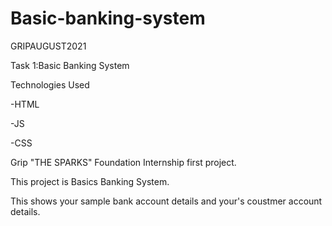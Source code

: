 # Basic-banking-system

GRIPAUGUST2021

Task 1:Basic Banking System

Technologies Used

-HTML

-JS

-CSS

Grip "THE SPARKS" Foundation Internship first project.

This project is Basics Banking System.

This shows your sample bank account details and your's coustmer account details.
